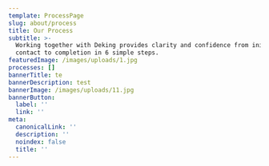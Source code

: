 ```yaml
---
template: ProcessPage
slug: about/process
title: Our Process
subtitle: >-
  Working together with Deking provides clarity and confidence from initial
  contact to completion in 6 simple steps.
featuredImage: /images/uploads/1.jpg
processes: []
bannerTitle: te
bannerDescription: test
bannerImage: /images/uploads/11.jpg
bannerButton:
  label: ''
  link: ''
meta:
  canonicalLink: ''
  description: ''
  noindex: false
  title: ''
---
```


